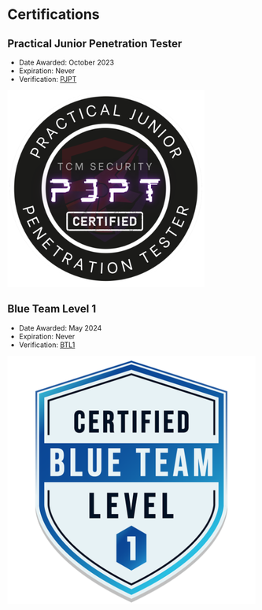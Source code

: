 # Certifications

## Practical Junior Penetration Tester

- Date Awarded: October 2023
- Expiration: Never
- Verification: [PJPT](https://www.credential.net/305b0209-517a-4b21-8f49-efa2d0e5c6a8#gs.gtadxb)

![f3370dd5-1ac0-48c9-a758-90601a5d42d2.png](assets/images/pjptbadge.png)

## Blue Team Level 1

- Date Awarded: May 2024
- Expiration: Never
- Verification: [BTL1](https://www.credly.com/earner/earned/badge/c71ef631-47a6-4fc3-b435-30f5428a42e0)

![blue-team-level-1-btl1(1).png](assets/images/blue-team-level-1-btl1(1).png)